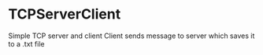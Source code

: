 # TCPServerClient
Simple TCP server and client
Client sends message to server which saves it to a .txt file
